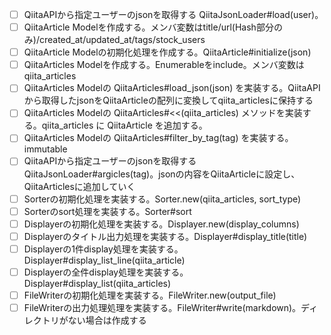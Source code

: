- [ ] QiitaAPIから指定ユーザーのjsonを取得する QiitaJsonLoader#load(user)。
- [ ] QiitaArticle Modelを作成する。メンバ変数はtitle/url(Hash部分のみ)/created_at/updated_at/tags/stock_users
- [ ] QiitaArticle Modelの初期化処理を作成する。QiitaArticle#initialize(json)
- [ ] QiitaArticles Modelを作成する。Enumerableをinclude。メンバ変数は qiita_articles
- [ ] QiitaArticles Modelの QiitaArticles#load_json(json) を実装する。QiitaAPIから取得したjsonをQiitaArticleの配列に変換してqiita_articlesに保持する
- [ ] QiitaArticles Modelの QiitaArticles#<<(qiita_articles) メソッドを実装する。qiita_articles に QiitaArticle を追加する。
- [ ] QiitaArticles Modelの QiitaArticles#filter_by_tag(tag) を実装する。immutable
- [ ] QiitaAPIから指定ユーザーのjsonを取得する QiitaJsonLoader#argicles(tag)。jsonの内容をQiitaArticleに設定し、QiitaArticlesに追加していく
- [ ] Sorterの初期化処理を実装する。Sorter.new(qiita_articles, sort_type)
- [ ] Sorterのsort処理を実装する。Sorter#sort
- [ ] Displayerの初期化処理を実装する。Displayer.new(display_columns)
- [ ] Displayerのタイトル出力処理を実装する。Displayer#display_title(title)
- [ ] Displayerの1件display処理を実装する。Displayer#display_list_line(qiita_article)
- [ ] Displayerの全件display処理を実装する。Displayer#display_list(qiita_articles)
- [ ] FileWriterの初期化処理を実装する。FileWriter.new(output_file)
- [ ] FileWriterの出力処理処理を実装する。FileWriter#write(markdown)。ディレクトリがない場合は作成する
